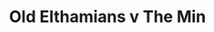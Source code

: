 ---
year: "1992"
serialNumber: "0142" 
game: "Old Elthamians"
title: "Old Elthamians v The Min"
gameLocation: "Foxbury"
gameDate: "/1992"
shortReport: ""
result: ""
resultType: ""
type: "game"
---